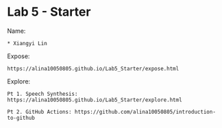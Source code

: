 # Lab 5 - Starter

Name:

    * Xiangyi Lin


Expose:

    https://alina10050805.github.io/Lab5_Starter/expose.html


Explore:

    Pt 1. Speech Synthesis: https://alina10050805.github.io/Lab5_Starter/explore.html
    
    Pt 2. GitHub Actions: https://github.com/alina10050805/introduction-to-github